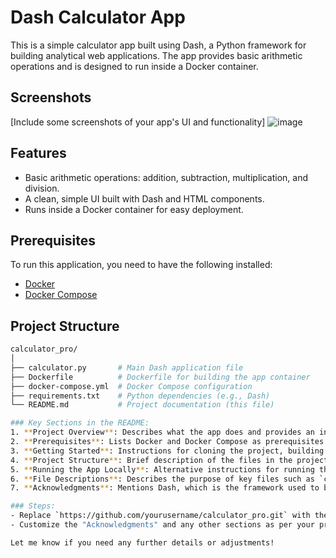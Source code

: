 # Dash Calculator App

This is a simple calculator app built using Dash, a Python framework for building analytical web applications. The app provides basic arithmetic operations and is designed to run inside a Docker container.
## Screenshots
[Include some screenshots of your app's UI and functionality]
![image](https://github.com/user-attachments/assets/9c62ec5f-0940-49e9-acff-8d8f26864cf1)
## Features
- Basic arithmetic operations: addition, subtraction, multiplication, and division.
- A clean, simple UI built with Dash and HTML components.
- Runs inside a Docker container for easy deployment.

## Prerequisites
To run this application, you need to have the following installed:
- [Docker](https://www.docker.com/get-started)
- [Docker Compose](https://docs.docker.com/compose/install/)

## Project Structure
```bash
calculator_pro/
│
├── calculator.py       # Main Dash application file
├── Dockerfile          # Dockerfile for building the app container
├── docker-compose.yml  # Docker Compose configuration
├── requirements.txt    # Python dependencies (e.g., Dash)
└── README.md           # Project documentation (this file)

### Key Sections in the README:
1. **Project Overview**: Describes what the app does and provides an introduction.
2. **Prerequisites**: Lists Docker and Docker Compose as prerequisites.
3. **Getting Started**: Instructions for cloning the project, building the Docker container, and running the app.
4. **Project Structure**: Brief description of the files in the project.
5. **Running the App Locally**: Alternative instructions for running the app without Docker, using a Python virtual environment.
6. **File Descriptions**: Describes the purpose of key files such as `calculator.py`, `Dockerfile`, `docker-compose.yml`, and `requirements.txt`.
7. **Acknowledgments**: Mentions Dash, which is the framework used to build the app.

### Steps:
- Replace `https://github.com/yourusername/calculator_pro.git` with the actual link to your repository.
- Customize the "Acknowledgments" and any other sections as per your project needs.

Let me know if you need any further details or adjustments!
